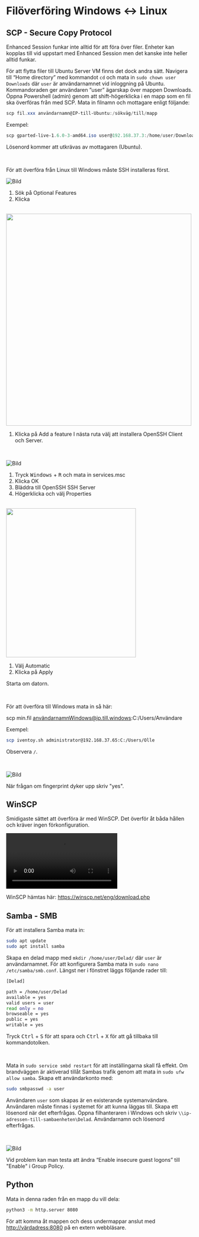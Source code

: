 # Filöverföring Windows <span style='font-size:auto;'>&#8596;</span> Linux

<!-- toc -->

## SCP - Secure Copy Protocol  

Enhanced Session funkar inte alltid för att föra över filer. Enheter kan kopplas till vid uppstart med Enhanced Session
men det kanske inte heller alltid funkar.  

För att flytta filer till Ubuntu Server VM finns det dock andra sätt. Navigera till “Home directory” med kommandot `cd`
och mata in `sudo chown user Downloads` där `user` är användarnamnet vid inloggning på Ubuntu. Kommandoraden ger användaren
”user” ägarskap över mappen Downloads. Öppna Powershell (admin) genom att shift-högerklicka i en mapp som en fil ska överföras
från med SCP. Mata in filnamn och mottagare enligt följande:  

````Powershell
scp fil.xxx användarnamn@IP-till-Ubuntu:/sökväg/till/mapp
````  

Exempel:

````Powershell
scp gparted-live-1.6.0-3-amd64.iso user@192.168.37.3:/home/user/Downloads
````

Lösenord kommer att utkrävas av mottagaren (Ubuntu).  

</br>  

För att överföra från Linux till Windows måste SSH installeras först.

![Bild](./filetransfer/ssh1.jpg)  

1. Sök på Optional Features
2. Klicka  

</br>  

<img src="./filetransfer/ssh2.jpg" width="500" height="573"/>  

1. Klicka på Add a feature 
I nästa ruta välj att installera OpenSSH Client och Server.

</br>  

![Bild](./filetransfer/ssh3.jpg)  

1. Tryck <kbd>Windows</kbd> + <kbd>R</kbd> och mata in services.msc
2. Klicka OK
3. Bläddra till OpenSSH SSH Server
4. Högerklicka och välj Properties

</br>  

<img src="./filetransfer/ssh4.jpg" width="350" height="403"/>  

1. Välj Automatic
2. Klicka på Apply

Starta om datorn.

</br>

För att överföra till Windows mata in så här:

scp min.fil användarnamnWindows@ip.till.windows:C:/Users/Användare

Exempel:

````bash
scp iventoy.sh administrator@192.168.37.65:C:/Users/Olle
````  

Observera `/`.  

</br>  

![Bild](./filetransfer/ssh5.jpg)  

När frågan om fingerprint dyker upp skriv "yes".
## WinSCP  

Smidigaste sättet att överföra är med WinSCP. Det överför åt båda hållen och kräver ingen förkonfiguration.  

<video src="./filetransfer/WinSCP.mp4" controls></video>

WinSCP hämtas här: <https://winscp.net/eng/download.php>  

## Samba - SMB

För att installera Samba mata in:  

````Bash
sudo apt update
sudo apt install samba  
````  

Skapa en delad mapp med `mkdir /home/user/Delad/` där `user` är användarnamnet. För att konfigurera Samba mata in `sudo nano /etc/samba/smb.conf`. Längst ner i fönstret läggs följande rader till:

````bash
[Delad]

path = /home/user/Delad
available = yes
valid users = user
read only = no
browseable = yes
public = yes
writable = yes
````  

Tryck <kbd>Ctrl</kbd> + <kbd>S</kbd> för att spara och <kbd>Ctrl</kbd> + <kbd>X</kbd> för att gå tillbaka till kommandotolken.  

</br>  

Mata in `sudo service smbd restart` för att inställingarna skall få effekt. Om brandväggen är aktiverad tillåt Sambas trafik genom att mata in `sudo ufw allow samba`. Skapa ett användarkonto med:  

````Bash
sudo smbpasswd -a user
````  

Användaren `user` som skapas är en existerande systemanvändare. Användaren måste finnas i systemet för att kunna läggas till. Skapa ett lösenord när det efterfrågas. Öppna filhanteraren i Windows och skriv `\\ip-adressen-till-sambaenheten\Delad`. Användarnamn och lösenord efterfrågas.  

</br>

![Bild](./filetransfer/group_policy.jpg)  

Vid problem kan man testa att ändra “Enable insecure guest logons” till "Enable" i Group Policy.  

## Python  

Mata in denna raden från en mapp du vill dela:  

````Bash
python3 -m http.server 8080
````  
För att komma åt mappen och dess undermappar anslut med <http://värdadress:8080> på en extern webbläsare.  
